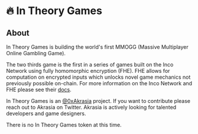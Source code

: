 # 🔥 In Theory Games

## About

In Theory Games is building the world's first MMOGG (Massive Multiplayer Online Gambling Game).

The two thirds game is the first in a series of games built on the Inco Network using fully homomorphic encryption (FHE). FHE allows for computation on encrypted inputs which unlocks novel game mechanics not previously possible on-chain. For more information on the Inco Network and FHE please see their [docs](https://docs.org/introduction/inco-network-introduction).

In Theory Games is an [@0xAkrasia](https://twitter.com/0xAkrasia) project. If you want to contribute please reach out to Akrasia on Twitter. Akrasia is actively looking for talented developers and game designers.

There is no In Theory Games token at this time.
